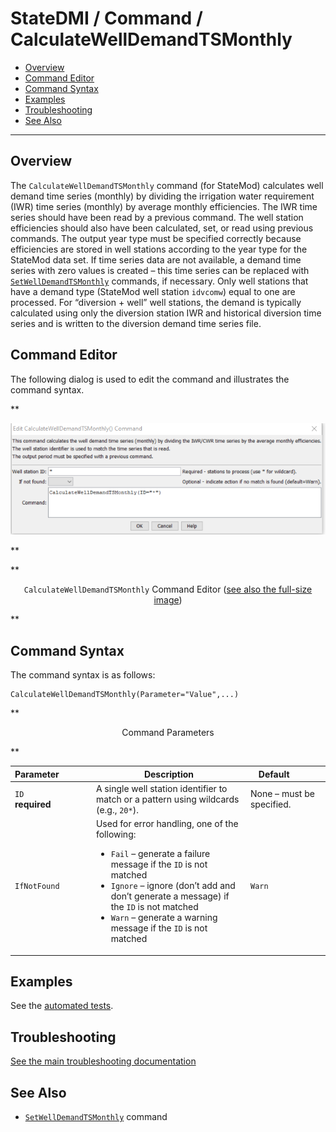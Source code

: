 # StateDMI / Command / CalculateWellDemandTSMonthly #

* [Overview](#overview)
* [Command Editor](#command-editor)
* [Command Syntax](#command-syntax)
* [Examples](#examples)
* [Troubleshooting](#troubleshooting)
* [See Also](#see-also)

-------------------------

## Overview ##

The `CalculateWellDemandTSMonthly` command (for StateMod)
calculates well demand time series (monthly) by dividing the irrigation water requirement (IWR)
time series (monthly) by average monthly efficiencies.
The IWR time series should have been read by a previous command.
The well station efficiencies should also have been calculated, set, or read using previous commands.
The output year type must be specified correctly because efficiencies are
stored in well stations according to the year type for the StateMod data set.
If time series data are not available,
a demand time series with zero values is created – this time series can be replaced with
[`SetWellDemandTSMonthly`](../SetWellDemandTSMonthly/SetWellDemandTSMonthly.md)
commands, if necessary.
Only well stations that have a demand type (StateMod well station `idvcomw`) equal to one are processed.
For “diversion + well” well stations,
the demand is typically calculated using only the diversion station IWR
and historical diversion time series and is written to the diversion demand time series file.

## Command Editor ##

The following dialog is used to edit the command and illustrates the command syntax.

**<p style="text-align: center;">
![CalculateWellDemandTSMonthly Command Editor](CalculateWellDemandTSMonthly.png)
</p>**

**<p style="text-align: center;">
`CalculateWellDemandTSMonthly` Command Editor (<a href="../CalculateWellDemandTSMonthly.png">see also the full-size image</a>)
</p>**

## Command Syntax ##

The command syntax is as follows:

```text
CalculateWellDemandTSMonthly(Parameter="Value",...)
```
**<p style="text-align: center;">
Command Parameters
</p>**

| **Parameter**&nbsp;&nbsp;&nbsp;&nbsp;&nbsp;&nbsp;&nbsp;&nbsp;&nbsp;&nbsp;&nbsp;&nbsp; | **Description** | **Default**&nbsp;&nbsp;&nbsp;&nbsp;&nbsp;&nbsp;&nbsp;&nbsp;&nbsp;&nbsp; |
| --------------|-----------------|----------------- |
| `ID`<br>**required**| A single well station identifier to match or a pattern using wildcards (e.g., `20*`). | None – must be specified. |
| `IfNotFound` | Used for error handling, one of the following:<ul><li>`Fail` – generate a failure message if the `ID` is not matched</li><li>`Ignore` – ignore (don’t add and don’t generate a message) if the `ID` is not matched</li><li>`Warn` – generate a warning message if the `ID` is not matched</li></ul> | `Warn` |

## Examples ##

See the [automated tests](https://github.com/OpenCDSS/cdss-app-statedmi-test/tree/master/test/regression/commands/CalculateWellDemandTSMonthly).

## Troubleshooting ##

[See the main troubleshooting documentation](../../troubleshooting/troubleshooting.md)

## See Also ##

* [`SetWellDemandTSMonthly`](../SetWellDemandTSMonthly/SetWellDemandTSMonthly.md) command
